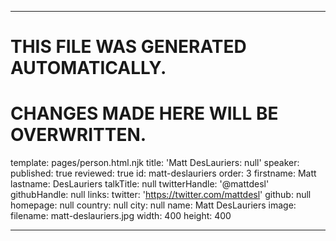 ----

# THIS FILE WAS GENERATED AUTOMATICALLY.
# CHANGES MADE HERE WILL BE OVERWRITTEN.

template: pages/person.html.njk
title: 'Matt DesLauriers: null'
speaker:
  published: true
  reviewed: true
  id: matt-deslauriers
  order: 3
  firstname: Matt
  lastname: DesLauriers
  talkTitle: null
  twitterHandle: '@mattdesl'
  githubHandle: null
  links:
    twitter: 'https://twitter.com/mattdesl'
    github: null
    homepage: null
  country: null
  city: null
  name: Matt DesLauriers
  image:
    filename: matt-deslauriers.jpg
    width: 400
    height: 400

----

 